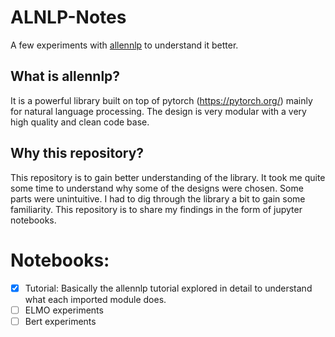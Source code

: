 # ALNLP-Notes
A few experiments with [allennlp](https://allennlp.org/) to understand it better. 

## What is allennlp?
It is a powerful library built on top of pytorch (https://pytorch.org/) mainly for natural language processing. The design is very modular with a very high quality and clean code base. 

## Why this repository?
This repository is to gain better understanding of the library. It took me quite some time to understand why some of the designs were chosen. Some parts were unintuitive. I had to dig through the library a bit to gain some familiarity. This repository is to share my findings in the form of jupyter notebooks. 

# Notebooks:
- [x] Tutorial: Basically the allennlp tutorial explored in detail to understand what each imported module does. 
- [ ] ELMO experiments
- [ ] Bert experiments
